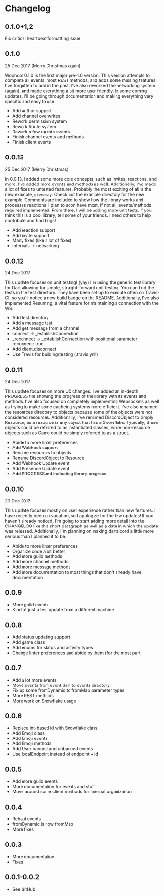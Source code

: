 # Changelog

## 0.1.0+1,2

Fix critical heartbeat formatting issue.

## 0.1.0

25 Dec 2017 (Merry Christmas again)

Woohoo! 0.1.0 is the first major pre-1.0 version. This version attempts to complete all events, most REST methods, and adds some missing features I've forgotten to add in the past. I've also reworked the networking system (again), and made everything a bit more user friendly. In some coming updates, I'll be going through documentation and making everything very specific and easy to use.

- Add author support
- Add channel overwrites
- Rework permission system
- Rework Route system
- Rework a few update events
- Finish channel events and methods
- Finish client events

## 0.0.13

25 Dec 2017 (Merry Christmas)

In 0.0.13, I added some more core concepts, such as invites, reactions, and more. I've added more events and methods as well. Additionally, I've made a lot of fixes to untested features. Probably the most exciting of all is the new example, `giveaway`. Check out the example directory for the new example. Comments are included to show how the library works and processes reactions. I plan to soon have most, if not all, events/methods required implemented. From there, I will be adding more unit tests. If you think this is a cool library, tell some of your friends. I need others to help contribute and find bugs!

- Add reaction support
- Add invite support
- Many fixes (like a lot of fixes)
- internals -> networking

## 0.0.12

24 Dec 2017

This update focuses on unit testing! (yay) I'm using the generic test library for Dart allowing for simple, straight-forward unit testing. You can find the tests in the test directory. They have been set up to execute often on Travis-CI, so you'll notice a new build badge on the README. Additionally, I've also implemented Resuming, a vital feature for maintaining a connection with the WS.

- Add test directory
- Add a message test
- Add get message from a channel
- connect -> _establishConnection
- _reconnect -> _establishConnection with positional parameter reconnect: true
- Add client.disconnect
- Use Travis for building/testing (.travis.yml)

## 0.0.11

24 Dec 2017

This update focuses on more UX changes. I've added an in-depth PROGRESS file showing the progress of the library with its events and methods. I've also focused on completely implementing Websockets as well as trying to make some cacheing systems more efficient. I've also renamed the resources directory to objects because some of the objects were not considered resources. Additionally, I've renamed DiscordObject to simply Resource, as a resource is any object that has a Snowflake. Typically, these objects could be referred to as instantiated classes, while non-resource objects such as Game could be simply referred to as a struct.

- Abide to more linter preferences
- Add Webhook support
- Rename resources to objects
- Rename DiscordObject to Resource
- Add Webhook Update event
- Add Presence Update event
- Add PROGRESS.md indicating library progress

## 0.0.10

23 Dec 2017

This update focuses mostly on user experience rather than new features. I have recently been on vacation, so I apologize for the few updates! If you haven't already noticed, I'm going to start adding more detail into the CHANGELOG like this short paragraph as well as a date in which the update was released. Additionally, I'm planning on making dartsicord a little more serious than I planned it to be.

- Abide to more linter preferences
- Organize code a bit better
- Add more guild methods
- Add more channel methods
- Add more message methods
- Add more documentation to most things that don't already have documentation

## 0.0.9

- More guild events
- Kind of just a test update from a different machine

## 0.0.8

- Add status updating support
- Add game class
- Add enums for status and activity types
- Change linter preferences and abide by them (for the most part)

## 0.0.7

- Add a lot more events
- Move events from event.dart to events directory
- Fix up some fromDynamic to fromMap parameter types
- More REST methods
- More work on Snowflake usage

## 0.0.6

- Replace int-based id with Snowflake class
- Add Emoji class
- Add Emoji events
- Add Emoji methods
- Add User banned and unbanned events
- Use localEndpoint instead of endpoint + id

## 0.0.5

- Add more guild events
- More documentation for events and stuff
- Move around some client methods for internal organization

## 0.0.4

- Rehaul events
- fromDynamic is now fromMap
- More fixes

## 0.0.3

- More documentation
- Fixes

## 0.0.1-0.0.2

- See GitHub